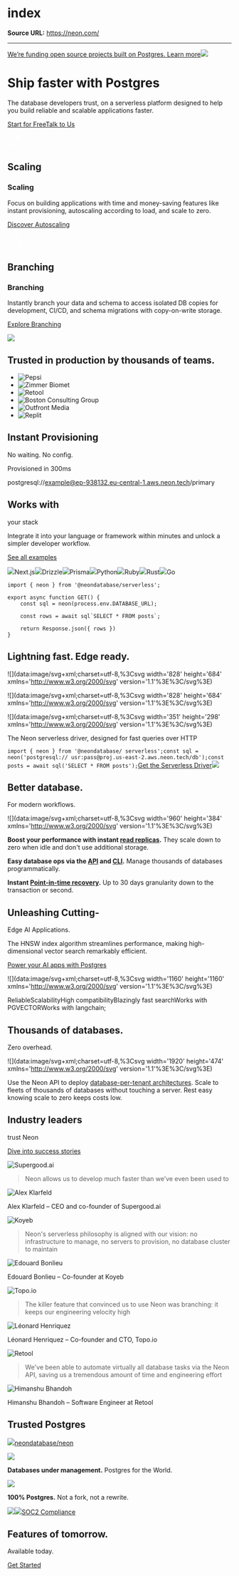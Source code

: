 # index

**Source URL:** https://neon.com/

---

[We’re funding open source projects built on Postgres. Learn more![](/_next/static/svgs/9ee958f8b2be7694e4ce9140c14df68e.svg)](https://neon.com/programs/open-source)

# Ship faster with Postgres

The database developers trust, on a serverless platform designed to help you build reliable and scalable applications faster.

[Start for Free](https://console.neon.tech/signup)[Talk to Us](/contact-sales)

![](data:image/svg+xml;base64,PHN2ZyB4bWxucz0iaHR0cDovL3d3dy53My5vcmcvMjAwMC9zdmciIHdpZHRoPSIzMiIgaGVpZ2h0PSIzMiIgZmlsbD0ibm9uZSI+PHBhdGggc3Ryb2tlPSIjZmZmIiBzdHJva2UtbGluZWNhcD0ic3F1YXJlIiBzdHJva2Utd2lkdGg9IjIiIGQ9Ik0xNCAyNy4zMzFINC42Njd2LTkuMzMzTTI3LjMzMyAxMy45OThWNC42NjVIMThNNS4yMzggMjYuNzYgMjYuNzYyIDUuMjM2Ii8+PC9zdmc+)

## Scaling

### Scaling

Focus on building applications with time and money-saving features like instant provisioning, autoscaling according to load, and scale to zero.

[Discover Autoscaling](/docs/introduction/autoscaling)

![](data:image/svg+xml;base64,PHN2ZyB4bWxucz0iaHR0cDovL3d3dy53My5vcmcvMjAwMC9zdmciIHdpZHRoPSIzMiIgaGVpZ2h0PSIzMiIgZmlsbD0ibm9uZSI+PHBhdGggc3Ryb2tlPSIjZmZmIiBzdHJva2UtbGluZWNhcD0ic3F1YXJlIiBzdHJva2Utd2lkdGg9IjIiIGQ9Ik0yLjUgMjIuNWgyMk0xOS41IDEwLjVoLTVhNSA1IDAgMCAwLTUgNXY3Ii8+PGNpcmNsZSBjeD0iMjgiIGN5PSIyMi41IiByPSIzIiBzdHJva2U9IiNmZmYiIHN0cm9rZS13aWR0aD0iMiIvPjxjaXJjbGUgY3g9IjIzIiBjeT0iMTAuNSIgcj0iMyIgc3Ryb2tlPSIjZmZmIiBzdHJva2Utd2lkdGg9IjIiLz48L3N2Zz4=)

## Branching

### Branching

Instantly branch your data and schema to access isolated DB copies for development, CI/CD, and schema migrations with copy-on-write storage.

[Explore Branching](/docs/introduction/branching)

![](/_next/image?url=%2F_next%2Fstatic%2Fmedia%2Fbg.3d093f83.jpg&w=3840&q=100&dpl=dpl_BWMnjAnsz5e4vCV8rVKCfZ67QP1V)

## Trusted in production by thousands of teams.

  * ![Pepsi](/_next/static/svgs/81880c06f0017bb1727dced789f3342e.svg)
  * ![Zimmer Biomet](/_next/static/svgs/7f02b9671daf78d29a1aff9900c27428.svg)
  * ![Retool](/_next/static/svgs/784a74e2862af9f295d83c6460a25ea3.svg)
  * ![Boston Consulting Group](/_next/static/svgs/0ec024e581a9ad1a8fd4067237130f92.svg)
  * ![Outfront Media](/_next/static/svgs/357153973509682f51a32c7f5829b2d8.svg)
  * ![Replit](/_next/static/svgs/bc51018c075b240eb3bd1032ea0c8b3b.svg)



## Instant Provisioning

No waiting. No config.

Provisioned in 300ms

postgresql://example@ep-938132.eu-central-1.aws.neon.tech/primary

## Works with   
your stack

Integrate it into your language or framework within minutes and unlock a simpler developer workflow.

[See all examples](/docs/guides/guides-intro)

![](/_next/static/svgs/10dc59376dbc4407529140b059de0c37.svg)Next.js![](/_next/static/svgs/f586b4ee268939235809c4f8e9634251.svg)Drizzle![](/_next/static/svgs/6ade259658926475c0eb792e61111c98.svg)Prisma![](/_next/static/svgs/bee5282584f26a60944dfc6f92efb527.svg)Python![](/_next/static/svgs/f1fc4356fcf3e301a0b84466845bbe8f.svg)Ruby![](/_next/static/svgs/39d40e4342ea5abb651ec618fd159053.svg)Rust![](/_next/static/svgs/4914c82061c06def4904591775d95785.svg)Go
    
    
    import { neon } from '@neondatabase/serverless';
    
    export async function GET() {
        const sql = neon(process.env.DATABASE_URL);
    
        const rows = await sql`SELECT * FROM posts`;
    
        return Response.json({ rows })
    }

## Lightning fast. Edge ready.

![](data:image/svg+xml;charset=utf-8,%3Csvg width='828' height='684' xmlns='http://www.w3.org/2000/svg' version='1.1'%3E%3C/svg%3E)

![](data:image/svg+xml;charset=utf-8,%3Csvg width='828' height='684' xmlns='http://www.w3.org/2000/svg' version='1.1'%3E%3C/svg%3E)

![](data:image/svg+xml;charset=utf-8,%3Csvg width='351' height='298' xmlns='http://www.w3.org/2000/svg' version='1.1'%3E%3C/svg%3E)

The Neon serverless driver, designed for fast queries over HTTP

`import { neon } from '@neondatabase/ serverless';const sql = neon('postgresql:// usr:pass@proj.us-east-2.aws.neon.tech/db');const posts = await sql('SELECT * FROM posts');`[Get the Serverless Driver](/docs/serverless/serverless-driver)![](/_next/image?url=%2F_next%2Fstatic%2Fmedia%2Fphone-camera.27658a1d.png&w=384&q=100&dpl=dpl_BWMnjAnsz5e4vCV8rVKCfZ67QP1V)

## Better database.  
For modern workflows.

![](data:image/svg+xml;charset=utf-8,%3Csvg width='960' height='384' xmlns='http://www.w3.org/2000/svg' version='1.1'%3E%3C/svg%3E)

**Boost your performance with instant [read replicas](/docs/introduction/read-replicas).** They scale down to zero when idle and don't use additional storage.

**Easy database ops via the [API](https://api-docs.neon.tech/reference/getting-started-with-neon-api) and [CLI](/docs/reference/neon-cli).** Manage thousands of databases programmatically.

**Instant [Point-in-time recovery](/blog/point-in-time-recovery-in-postgres).** Up to 30 days granularity down to the transaction or second.

## Unleashing Cutting-  
Edge AI Applications.

The HNSW index algorithm streamlines performance, making high-dimensional vector search remarkably efficient.

[Power your AI apps with Postgres](/ai)

![](data:image/svg+xml;charset=utf-8,%3Csvg width='1160' height='1160' xmlns='http://www.w3.org/2000/svg' version='1.1'%3E%3C/svg%3E)

ReliableScalabilityHigh compatibilityBlazingly fast searchWorks with PGVECTORWorks with langchain;

## Thousands of databases.  
Zero overhead.

![](data:image/svg+xml;charset=utf-8,%3Csvg width='1920' height='474' xmlns='http://www.w3.org/2000/svg' version='1.1'%3E%3C/svg%3E)

Use the Neon API to deploy [database-per-tenant architectures](/blog/how-retool-uses-retool-and-the-neon-api-to-manage-300k-postgres-databases). Scale to fleets of thousands of databases without touching a server. Rest easy knowing scale to zero keeps costs low.

## Industry leaders  
trust Neon

[Dive into success stories](/case-studies)

![Supergood.ai](/_next/static/svgs/03731b59b0dbf4dc3b09def19e5d25ec.svg)

> Neon allows us to develop much faster than we’ve even been used to

![Alex Klarfeld](/_next/image?url=%2F_next%2Fstatic%2Fmedia%2Falex-klarfeld.b8bd71ba.jpg&w=64&q=75&dpl=dpl_BWMnjAnsz5e4vCV8rVKCfZ67QP1V)

Alex Klarfeld – CEO and co-founder of Supergood.ai

![Koyeb](/_next/static/svgs/db1030bbd306eba437adb54691e31dea.svg)

> Neon's serverless philosophy is aligned with our vision: no infrastructure to manage, no servers to provision, no database cluster to maintain

![Edouard Bonlieu](/_next/image?url=%2F_next%2Fstatic%2Fmedia%2Fedouard-bonlieu.d69ae917.jpg&w=64&q=75&dpl=dpl_BWMnjAnsz5e4vCV8rVKCfZ67QP1V)

Edouard Bonlieu – Co-founder at Koyeb

![Topo.io](/_next/static/svgs/f232265d4bedb9cce70f66a4838ee013.svg)

> The killer feature that convinced us to use Neon was branching: it keeps our engineering velocity high

![Léonard Henriquez](/_next/image?url=%2F_next%2Fstatic%2Fmedia%2Fleonard-henriquez.1ab5608f.jpg&w=64&q=75&dpl=dpl_BWMnjAnsz5e4vCV8rVKCfZ67QP1V)

Léonard Henriquez – Co-founder and CTO, Topo.io

![Retool](/_next/static/svgs/5e43faa91c0e64a308dad433f12b6cc7.svg)

> We've been able to automate virtually all database tasks via the Neon API, saving us a tremendous amount of time and engineering effort

![Himanshu Bhandoh](/_next/image?url=%2F_next%2Fstatic%2Fmedia%2Fhimanshu-bhandoh.95baee7b.jpg&w=64&q=75&dpl=dpl_BWMnjAnsz5e4vCV8rVKCfZ67QP1V)

Himanshu Bhandoh – Software Engineer at Retool

## Trusted Postgres

[![](/_next/static/media/github.e7e489f2.jpg)neondatabase/neon](https://github.com/neondatabase/neon)

![](/_next/static/media/digit.d4d71d86.jpg)

**Databases under management.** Postgres for the World.

![](/_next/static/media/elephant.c07449d7.jpg)

**100% Postgres.** Not a fork, not a rewrite.

[![](/_next/static/media/soc.bf1f4421.jpg)![](/_next/static/media/soc-md.43810ef9.jpg)SOC2 Compliance](/blog/soc2-type2)

## Features of tomorrow.  
Available today.

[Get Started](https://console.neon.tech/signup)